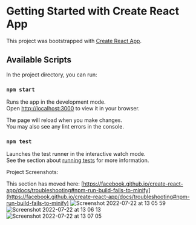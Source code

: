 # Getting Started with Create React App

This project was bootstrapped with [Create React App](https://github.com/facebook/create-react-app).

## Available Scripts

In the project directory, you can run:

### `npm start`

Runs the app in the development mode.\
Open [http://localhost:3000](http://localhost:3000) to view it in your browser.

The page will reload when you make changes.\
You may also see any lint errors in the console.

### `npm test`

Launches the test runner in the interactive watch mode.\
See the section about [running tests](https://facebook.github.io/create-react-app/docs/running-tests) for more information.

Project Screenshots:

This section has moved here: [https://facebook.github.io/create-react-app/docs/troubleshooting#npm-run-build-fails-to-minify](https://facebook.github.io/create-react-app/docs/troubleshooting#npm-run-build-fails-to-minify)
![Screenshot 2022-07-22 at 13 05 59](https://user-images.githubusercontent.com/38191728/180427652-4002ceaa-dbe3-4399-9997-bcc92b4d87b4.png)
![Screenshot 2022-07-22 at 13 06 13](https://user-images.githubusercontent.com/38191728/180427655-5d968387-0a12-4925-beba-91637f058201.png)
![Screenshot 2022-07-22 at 13 07 05](https://user-images.githubusercontent.com/38191728/180427657-15b8b4f5-e141-49e4-b1ab-cfd3a620a467.png)
